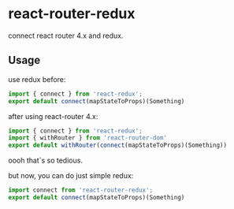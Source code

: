 # react-router-redux
connect react router 4.x and redux.

## Usage

use redux before:

```JavaScript
import { connect } from 'react-redux';
export default connect(mapStateToProps)(Something)
```

after using react-router 4.x:

```JavaScript
import { connect } from 'react-redux';
import { withRouter } from 'react-router-dom'
export default withRouter(connect(mapStateToProps)(Something))
```

oooh that`s so tedious.

but now, you can do just simple redux:

```JavaScript
import connect from 'react-router-redux';
export default connect(mapStateToProps)(Something)
```
